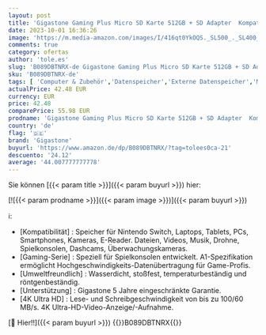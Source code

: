 ```yaml
---
layout: post
title: 'Gigastone Gaming Plus Micro SD Karte 512GB + SD Adapter  Kompatibel mit Switch  SD Karte Lesegeschwindigkeit bis zu 100MB/s. MicroSDXC Speicherkarte UHS-I A1 U3 V30 Klasse 10  4K UHD Video'
date: 2023-10-01 16:36:26
image: 'https://m.media-amazon.com/images/I/416qt0YkOQS._SL500_._SL400_.jpg'
comments: true
category: ofertas
author: 'tole.es'
slug: 'B089DBTNRX-de Gigastone Gaming Plus Micro SD Karte 512GB + SD Adapter...'
sku: 'B089DBTNRX-de'
tags: [ 'Computer & Zubehör','Datenspeicher','Externe Datenspeicher','Micro SD Speicherkarten','Speicherkarten','gigastone','🇩🇪', ]
actualPrice: 42.48 EUR
currency: EUR
price: 42.48
comparePrice: 55.98 EUR
prodname: 'Gigastone Gaming Plus Micro SD Karte 512GB + SD Adapter  Kompatibel mit Switch  SD Karte Lesegeschwindigkeit bis zu 100MB/s. MicroSDXC Speicherkarte UHS-I A1 U3 V30 Klasse 10  4K UHD Video'
country: 'de'
flag: '🇩🇪'
brand: 'Gigastone'
buyurl: 'https://www.amazon.de/dp/B089DBTNRX/?tag=tolees0ca-21'
descuento: '24.12'
average: '44.007777777778'
---
```


Sie können [{{< param title >}}]({{< param buyurl >}}) hier:

[![{{< param prodname >}}]({{< param image >}})]({{< param buyurl >}})

ℹ️:

- [Kompatibilität] : Speicher für Nintendo Switch, Laptops, Tablets, PCs, Smartphones, Kameras, E-Reader. Dateien, Videos, Musik, Drohne, Spielkonsolen, Dashcams, Überwachungskameras.
- [Gaming-Serie] : Speziell für Spielkonsolen entwickelt. A1-Spezifikation ermöglicht Hochgeschwindigkeits-Datenübertragung für Game-Profis.
- [Umweltfreundlich] : Wasserdicht, stoßfest, temperaturbeständig und röntgenbeständig.
- [Unterstützung] : Gigastone 5 Jahre eingeschränkte Garantie.
- [4K Ultra HD] : Lese- und Schreibgeschwindigkeit von bis zu 100/60 MB/s. 4K Ultra-HD-Video-Anzeige/-Aufnahme.

[🛒 Hier!!]({{< param buyurl >}})
{{<world>}}B089DBTNRX{{</world>}}
